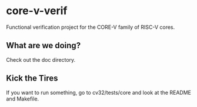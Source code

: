 # core-v-verif
Functional verification project for the CORE-V family of RISC-V cores.

## What are we doing?
Check out the doc directory.

## Kick the Tires
If you want to run something, go to cv32/tests/core and look at the README and Makefile.
